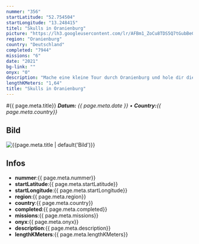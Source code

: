 ```yaml
---
nummer: "356"
startLatitude: "52.754504"
startLongitude: "13.248415"
titel: "Skulls in Oranienburg"
picture: "https://lh3.googleusercontent.com/lr/AFBm1_ZoCu8TDS5Q7tGubBeGo1Cval3zUOnCt4wAlRvZXJnoQB8XqwSMcFo3eqQKf3hkfJqItyDlUB6TTauX7NbJj6X4vYT0vGx2tRxutpLtQQZMS-LFME8K3MiXgbkawT9NvMof-Vz_Z-42mgq_5y7qTynCn-79_fsiR8ld6j979qpTUY_cAla8ylMy4NRi8jI-pQvgQRDs8A-5EJiZH-SBAGd1FXAXA5P_VdQjz7anj8NhUawCBDc-5ZS9ZGwXPubSMo54GVUCTLiTNeGXB17VUYwWRVAeTFcZBOTQzGVIOvD8fPQK-uG2gy78CYcbrQbZzsa7NlisCYnxyPpGpD6noijAiCmwSA4BMDVXMjop7YdiR93g6gdRjT3IOviwb3xkjSKWoKdum0PTDNd4rgeMt4rE3fcC-qsVCm605vLi7Hkfac-ukPJfvyos_ZorvrMlFEEdA3HNqg8dRlByqZLpY4G7IgIc9q0zJKKmL6eqq7vamyiraBpc6RRkjzGskbNNbUTl2TqkTsb8mUk67BakyejMybPnC9Ka06AnyE1cS7Z58uuOUcPsvKnaGOMOYwzVmtIMXYGBGLytNeD5ezDeiJsGCMaLCZ96WRQ3UAOQb7e8HSwZEX5c5fKQBmFqpj75DkZkEaBlk3bJaEKCR1M6ZhqnnOKmD3LwYlwnmo5LV3al0CYVXWEiIALEQiUg7U0qDJfmnDW-qMlzhKSeoIdHEFUP1jafcTP71QXB_32ap9YXtqDMcGQCFU1VkoK4Hleb_n22OUukAHjZU2Q8neXAHIUFgGYy0EkLuYHlsmHI3pMNNcKOYmapwtGsg90Wm9GoG7KIGRo6iGEUqEHGycmDWOTNUZhXn6NnEA3-"
region: "Oranienburg"
country: "Deutschland"
completed: "7944"
missions: "6"
date: "2021"
bg-link: ""
onyx: "0"
description: "Mache eine kleine Tour durch Oranienburg und hole dir die Schädel ins Profil"
lengthKMeters: "1,64"
title: "Skulls in Oranienburg"
---
```


#{{ page.meta.title}}
_**Datum:** {{ page.meta.date }} • **Country:**{{ page.meta.country}}_

## Bild
![{{page.meta.title | default('Bild')}}]({{page.meta.picture}})

## Infos
- **nummer**:{{ page.meta.nummer}}
- **startLatitude**:{{ page.meta.startLatitude}}
- **startLongitude**:{{ page.meta.startLongitude}}
- **region**:{{ page.meta.region}}
- **country**:{{ page.meta.country}}
- **completed**:{{ page.meta.completed}}
- **missions**:{{ page.meta.missions}}
- **onyx**:{{ page.meta.onyx}}
- **description**:{{ page.meta.description}}
- **lengthKMeters**:{{ page.meta.lengthKMeters}}

